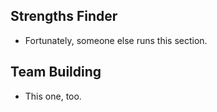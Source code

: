 Strengths Finder
----------------

* Fortunately, someone else runs this section.

Team Building
-------------

* This one, too.

